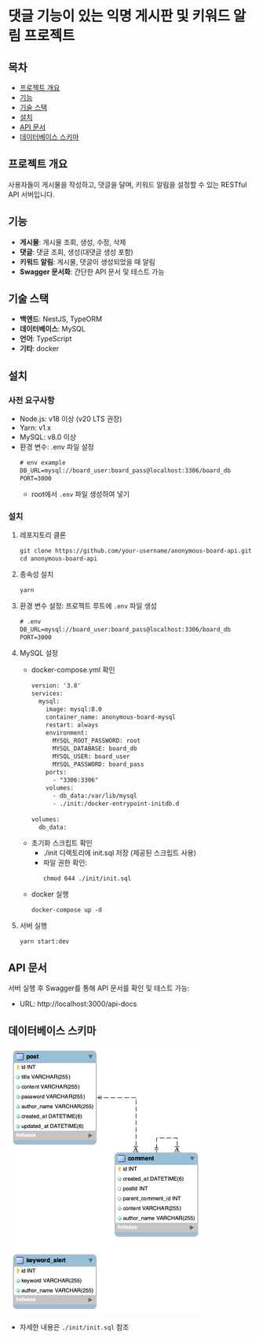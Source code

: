 # 댓글 기능이 있는 익명 게시판 및 키워드 알림 프로젝트

## 목차
- [프로젝트 개요](#프로젝트-개요)
- [기능](#기능)
- [기술 스택](#기술-스택)
- [설치](#설치)
- [API 문서](#API-문서)
- [데이터베이스 스키마](#데이터베이스-스키마)

## 프로젝트 개요

사용자들이 게시물을 작성하고, 댓글을 달며, 키워드 알림을 설정할 수 있는 RESTful API 서버입니다.  

## 기능

- **게시물**: 게시물 조회, 생성, 수정, 삭제
- **댓글**: 댓글 조회, 생성(대댓글 생성 포함)
- **키워드 알림**: 게시물, 댓글이 생성되었을 때 알림
- **Swagger 문서화**: 간단한 API 문서 및 테스트 가능

## 기술 스택
- **백엔드**: NestJS, TypeORM
- **데이터베이스**: MySQL
- **언어**: TypeScript
- **기타**: docker

## 설치

### 사전 요구사항

- Node.js: v18 이상 (v20 LTS 권장)
- Yarn: v1.x 
- MySQL: v8.0 이상
- 환경 변수: .env 파일 설정
  ```
  # env example
  DB_URL=mysql://board_user:board_pass@localhost:3306/board_db
  PORT=3000
  ```
  - root에서 `.env` 파일 생성하여 넣기

### 설치

1. 레포지토리 클론
    ```
    git clone https://github.com/your-username/anonymous-board-api.git
    cd anonymous-board-api
    ```
2.  종속성 설치
    ```
    yarn
    ```
3. 환경 변수 설정: 프로젝트 루트에 `.env` 파일 생성
    ```
    # .env
    DB_URL=mysql://board_user:board_pass@localhost:3306/board_db
    PORT=3000
    ```

4. MySQL 설정
    - docker-compose.yml 확인
      ```
      version: '3.8'
      services:
        mysql:
          image: mysql:8.0
          container_name: anonymous-board-mysql
          restart: always
          environment:
            MYSQL_ROOT_PASSWORD: root
            MYSQL_DATABASE: board_db
            MYSQL_USER: board_user
            MYSQL_PASSWORD: board_pass
          ports:
            - "3306:3306"
          volumes:
            - db_data:/var/lib/mysql
            - ./init:/docker-entrypoint-initdb.d
      
      volumes:
        db_data:
      ```
    - 초기화 스크립트 확인
      - ./init 디렉토리에 init.sql 저장 (제공된 스크립트 사용)
      - 파일 권한 확인:
        ```
        chmod 644 ./init/init.sql
        ```
    - docker 실행
      ```
      docker-compose up -d
      ```
5. 서버 실행
   ```
   yarn start:dev
   ```

## API 문서
서버 실행 후 Swagger를 통해 API 문서를 확인 및 테스트 가능:
- URL: http://localhost:3000/api-docs

## 데이터베이스 스키마
![ER Diagram](./docs/schema.png)
- 자세한 내용은 `./init/init.sql` 참조